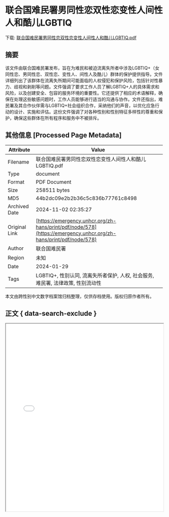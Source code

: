 # 联合国难民署男同性恋双性恋变性人间性人和酷儿LGBTIQ

<!-- tcd_download_link -->
下载: <a href="联合国难民署男同性恋双性恋变性人间性人和酷儿LGBTIQ.pdf" download>联合国难民署男同性恋双性恋变性人间性人和酷儿LGBTIQ.pdf</a>
<!-- tcd_download_link_end -->

## 摘要

<!-- tcd_abstract -->
该文件由联合国难民署发布，旨在为难民和被迫流离失所者中涉及LGBTIQ+（女同性恋、男同性恋、双性恋、变性人、间性人及酷儿）群体的保护提供指导。文件详细列出了该群体在流离失所期间可能面临的人权侵犯和保护风险，包括针对性暴力、歧视和剥削等问题。文件强调了要求工作人员了解LGBTIQ+人的具体需求和风险，以及创建安全、包容的服务环境的重要性。它还提供了相应的术语解释，确保在处理这些敏感问题时，工作人员能够进行适当的沟通与协作。文件还指出，难民署及其合作伙伴需与LGBTIQ+社会组织合作，采纳他们的声音，以优化应急行动的设计、实施和评估。这份文件强调了对各种性别和性别特征多样性的尊重和保护，确保这些群体在所有程序和服务中不被排斥。

<!-- tcd_abstract_end -->

## 其他信息 [Processed Page Metadata]

| Attribute       | Value                                  |
|-----------------|----------------------------------------|
| Filename        | 联合国难民署男同性恋双性恋变性人间性人和酷儿LGBTIQ.pdf                             |
| Type            | document                                 |
| Format          | PDF Document                               |
| Size            | 258511 bytes                           |
| MD5             | 44b2dc09e2b2b36c5c836b77761c8498                                  |
| Archived Date   | 2024-11-02 02:35:27                             |
| Original Link   | [https://emergency.unhcr.org/zh-hans/print/pdf/node/578](https://emergency.unhcr.org/zh-hans/print/pdf/node/578)                         |
| Author          | 联合国难民署                               |
| Region          | 未知                               |
| Date            | 2024-01-29                                 |
| Tags            | LGBTIQ+, 性别认同, 流离失所者保护, 人权, 社会服务, 难民署, 法律政策, 性别流动性                                 |

本文由跨性别中文数字档案馆归档整理，仅供存档使用。版权归原作者所有。


## 正文 { data-search-exclude }

<!-- tcd_main_text -->
<iframe src="../联合国难民署男同性恋双性恋变性人间性人和酷儿LGBTIQ.pdf" width="100%" height="600px">
    <p>无法显示PDF，请下载查看。</p>
</iframe>
<!-- tcd_main_text_end -->

